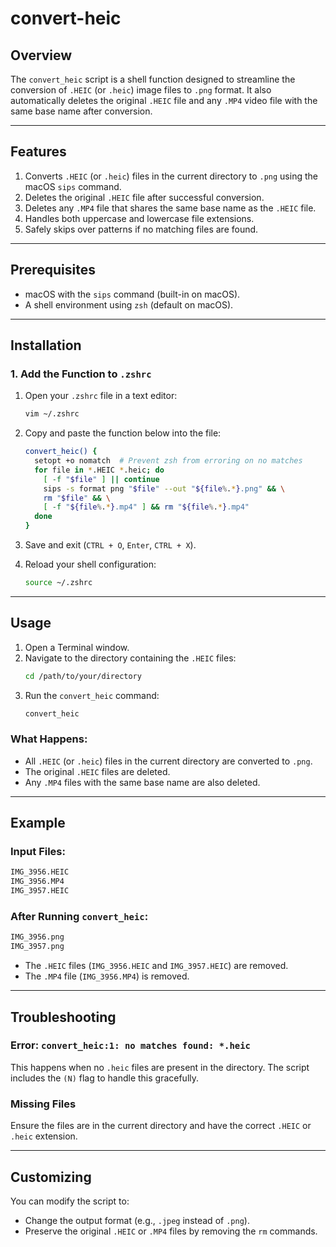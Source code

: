 # convert-heic

## **Overview**
The `convert_heic` script is a shell function designed to streamline the conversion of `.HEIC` (or `.heic`) image files to `.png` format. It also automatically deletes the original `.HEIC` file and any `.MP4` video file with the same base name after conversion.

---

## **Features**
1. Converts `.HEIC` (or `.heic`) files in the current directory to `.png` using the macOS `sips` command.
2. Deletes the original `.HEIC` file after successful conversion.
3. Deletes any `.MP4` file that shares the same base name as the `.HEIC` file.
4. Handles both uppercase and lowercase file extensions.
5. Safely skips over patterns if no matching files are found.

---

## **Prerequisites**
- macOS with the `sips` command (built-in on macOS).
- A shell environment using `zsh` (default on macOS).

---

## **Installation**

### **1. Add the Function to `.zshrc`**
1. Open your `.zshrc` file in a text editor:
   ```bash
   vim ~/.zshrc
   ```
2. Copy and paste the function below into the file:
   ```bash
   convert_heic() {
     setopt +o nomatch  # Prevent zsh from erroring on no matches
     for file in *.HEIC *.heic; do
       [ -f "$file" ] || continue
       sips -s format png "$file" --out "${file%.*}.png" && \
       rm "$file" && \
       [ -f "${file%.*}.mp4" ] && rm "${file%.*}.mp4"
     done
   }
   ```
3. Save and exit (`CTRL + O`, `Enter`, `CTRL + X`).

4. Reload your shell configuration:
   ```bash
   source ~/.zshrc
   ```

---

## **Usage**

1. Open a Terminal window.
2. Navigate to the directory containing the `.HEIC` files:
   ```bash
   cd /path/to/your/directory
   ```
3. Run the `convert_heic` command:
   ```bash
   convert_heic
   ```

### What Happens:
- All `.HEIC` (or `.heic`) files in the current directory are converted to `.png`.
- The original `.HEIC` files are deleted.
- Any `.MP4` files with the same base name are also deleted.

---

## **Example**

### Input Files:
```bash
IMG_3956.HEIC
IMG_3956.MP4
IMG_3957.HEIC
```

### After Running `convert_heic`:
```bash
IMG_3956.png
IMG_3957.png
```

- The `.HEIC` files (`IMG_3956.HEIC` and `IMG_3957.HEIC`) are removed.
- The `.MP4` file (`IMG_3956.MP4`) is removed.

---

## **Troubleshooting**

### **Error: `convert_heic:1: no matches found: *.heic`**
This happens when no `.heic` files are present in the directory. The script includes the `(N)` flag to handle this gracefully.

### **Missing Files**
Ensure the files are in the current directory and have the correct `.HEIC` or `.heic` extension.

---

## **Customizing**
You can modify the script to:
- Change the output format (e.g., `.jpeg` instead of `.png`).
- Preserve the original `.HEIC` or `.MP4` files by removing the `rm` commands.
